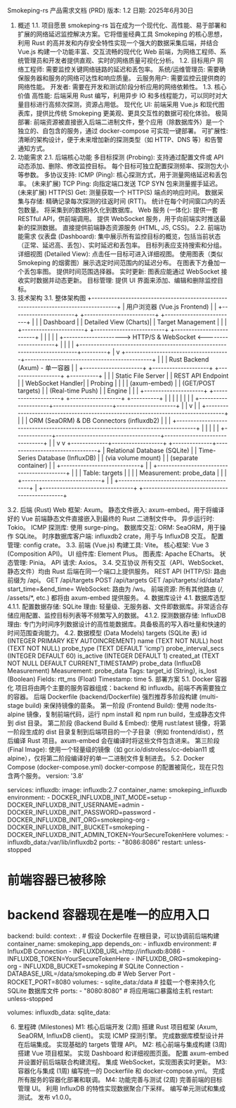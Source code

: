 Smokeping-rs 产品需求文档 (PRD)
版本: 1.2
日期: 2025年6月30日
1. 概述
1.1. 项目愿景
smokeping-rs 旨在成为一个现代化、高性能、易于部署和扩展的网络延迟监控解决方案。它将借鉴经典工具 Smokeping 的核心思想，利用 Rust 的高并发和内存安全特性实现一个强大的数据采集后端，并结合 Vue.js 构建一个功能丰富、交互流畅的现代化 Web 前端，为网络工程师、系统管理员和开发者提供直观、实时的网络质量可视化分析。
1.2. 目标用户
网络工程师: 需要监控关键网络链路的延迟和丢包率。
系统/运维管理员: 需要确保服务器和服务的网络可达性和响应质量。
云服务用户: 需要监控云提供商的网络性能。
开发者: 需要在开发和测试阶段分析应用的网络依赖性。
1.3. 核心价值
高性能: 后端采用 Rust 编写，利用异步 IO 和多线程能力，可以同时对大量目标进行高频次探测，资源占用低。
现代化 UI: 前端采用 Vue.js 和现代图表库，提供比传统 Smokeping 更美观、更具交互性的数据可视化体验。
极简部署: 前端资源被直接嵌入后端二进制文件，整个应用（除数据库外）是一个独立的、自包含的服务，通过 docker-compose 可实现一键部署。
可扩展性: 清晰的架构设计，便于未来增加新的探测类型（如 HTTP、DNS 等）和告警通知方式。
2. 功能需求
2.1. 后端核心功能
多目标探测 (Probing):
支持通过配置文件或 API 动态添加、删除、修改监控目标。
每个目标可独立配置探测频率、探测包大小等参数。
多协议支持:
ICMP (Ping): 核心探测方式，用于测量网络延迟和丢包率。
(未来扩展) TCP Ping: 向指定端口发送 TCP SYN 包来测量握手延迟。
(未来扩展) HTTP(S) Get: 测量获取一个 HTTP(S) 端点的响应时间。
数据采集与存储:
精确记录每次探测的往返时间 (RTT)。
统计在每个时间窗口内的丢包数量。
将采集到的数据持久化到数据库。
Web 服务 (一体化):
提供一套 RESTful API，供前端调用。
提供 WebSocket 服务，用于向前端实时推送最新的探测数据。
直接提供前端静态资源服务 (HTML, JS, CSS)。
2.2. 前端功能需求
仪表盘 (Dashboard):
集中展示所有监控目标的概览，包括当前状态（正常、延迟高、丢包）、实时延迟和丢包率。
目标列表应支持搜索和分组。
详细视图 (Detailed View):
点击任一目标可进入详细视图。
使用图表（类似 Smokeping 的烟雾图）展示选定时间范围内的延迟分布。
在图表下方叠加一个丢包率图。
提供时间范围选择器。
实时更新:
图表应能通过 WebSocket 接收实时数据并动态更新。
目标管理:
提供 UI 界面来添加、编辑和删除监控目标。
3. 技术架构
3.1. 整体架构图
+-----------------------------------------------------------------------------------+
| 用户浏览器 (Vue.js Frontend)                                                       |
| +----------------------+  +-------------------------+  +-------------------------+ |
| |   Dashboard          |  |   Detailed View (Charts)|  |   Target Management     | |
| +----------------------+  +-------------------------+  +-------------------------+ |
|        |                                                                          |
|        +---------------------> HTTP/S & WebSocket <---------------------+        |
|                                                                         |         |
+-------------------------------------------------------------------------+---------+
                                      |
                                      v
+-------------------------------------+---------------------------------------------+
|                                                                                   |
| Rust Backend (Axum) - 单一容器                                                    |
| +---------------------+  +--------------------+  +------------------+  +----------+ |
| | Static File Server  |  | REST API Endpoint  |  | WebSocket Handler|  | Probing  | |
| | (axum-embed)        |  | (GET/POST targets) |  | (Real-time Push) |  | Engine   | |
| +---------------------+  +--------------------+  +------------------+  +----------+ |
|             |                     |                     |                     |     |
|             +---------------------+---------------------+---------------------+     |
|                                   v                                                 |
| +---------------------------------------------------------------------------------+ |
| |   ORM (SeaORM) & DB Connectors (influxdb2)                                      | |
| +---------------------------------------------------------------------------------+ |
|             |                                     |                               |
+-------------+-------------------------------------+-------------------------------+
              |                                     |
              v                                     v
+-------------+------------------+   +--------------+--------------------------------+
| Relational Database (SQLite)   |   | Time-Series Database (InfluxDB)              |
| (via volume mount)             |   | (separate container)                         |
| +----------------------------+ |   | +------------------------------------------+ |
| | Table: targets             | |   | | Measurement: probe_data                  | |
| +----------------------------+ |   | +------------------------------------------+ |
+--------------------------------+   +----------------------------------------------+



3.2. 后端 (Rust)
Web 框架: Axum。
静态文件嵌入: axum-embed。用于将编译好的 Vue 前端静态文件直接嵌入到最终的 Rust 二进制文件中。
异步运行时: Tokio。
ICMP 探测库: 使用 surge-ping。
数据库交互:
ORM: SeaORM，用于操作 SQLite。
时序数据库客户端: influxdb2 crate，用于与 InfluxDB 交互。
配置管理: config crate。
3.3. 前端 (Vue.js)
构建工具: Vite。
核心框架: Vue 3 (Composition API)。
UI 组件库: Element Plus。
图表库: Apache ECharts。
状态管理: Pinia。
API 请求: Axios。
3.4. 交互协议
所有交互（API、WebSocket、静态文件）均由 Rust 后端在同一个端口上提供服务。
REST API (HTTP/S): 路由前缀为 /api。
GET /api/targets
POST /api/targets
GET /api/targets/:id/data?start_time=<ts>&end_time=<ts>
WebSocket: 路由为 /ws。
前端资源: 所有其他路由 (/, /assets/*, etc.) 都将由 axum-embed 提供服务。
4. 数据库设计
4.1. 数据库选型
4.1.1. 配置数据存储: SQLite
理由: 轻量级、无服务器、文件即数据库。非常适合存储应用配置、监控目标列表等不频繁写入的数据。
4.1.2. 探测数据存储: InfluxDB
理由: 专门为时间序列数据设计的高性能数据库。具备极高的写入吞吐量和快速的时间范围查询能力。
4.2. 数据模型 (Data Models)
targets (SQLite 表)
id (INTEGER PRIMARY KEY AUTOINCREMENT)
name (TEXT NOT NULL)
host (TEXT NOT NULL)
probe_type (TEXT DEFAULT 'icmp')
probe_interval_secs (INTEGER DEFAULT 60)
is_active (INTEGER DEFAULT 1)
created_at (TEXT NOT NULL DEFAULT CURRENT_TIMESTAMP)
probe_data (InfluxDB Measurement)
Measurement: probe_data
Tags: target_id (String), is_lost (Boolean)
Fields: rtt_ms (Float)
Timestamp: time
5. 部署方案
5.1. Docker 容器化
项目将由两个主要的服务容器组成：backend 和 influxdb。前端不再需要独立的容器。
后端 Dockerfile (backend/Dockerfile)
强烈推荐多阶段构建 (multi-stage build) 来保持镜像的苗条。
第一阶段 (Frontend Build): 使用 node:lts-alpine 镜像，复制前端代码，运行 npm install 和 npm run build，生成静态文件到 dist 目录。
第二阶段 (Backend Build & Embed): 使用 rust:latest 镜像，将第一阶段生成的 dist 目录复制到后端项目的一个子目录（例如 frontend/dist），然后编译 Rust 项目。axum-embed 会在编译时将这些文件包含进来。
第三阶段 (Final Image): 使用一个轻量级的镜像（如 gcr.io/distroless/cc-debian11 或 alpine），仅将第二阶段编译好的单一二进制文件复制进去。
5.2. Docker Compose (docker-compose.yml)
docker-compose 的配置被简化，现在只包含两个服务。
version: '3.8'

services:
  influxdb:
    image: influxdb:2.7
    container_name: smokeping_influxdb
    environment:
      - DOCKER_INFLUXDB_INIT_MODE=setup
      - DOCKER_INFLUXDB_INIT_USERNAME=admin
      - DOCKER_INFLUXDB_INIT_PASSWORD=password
      - DOCKER_INFLUXDB_INIT_ORG=smokeping-org
      - DOCKER_INFLUXDB_INIT_BUCKET=smokeping
      - DOCKER_INFLUXDB_INIT_ADMIN_TOKEN=YourSecureTokenHere
    volumes:
      - influxdb_data:/var/lib/influxdb2
    ports:
      - "8086:8086"
    restart: unless-stopped

  # 前端容器已被移除
  # backend 容器现在是唯一的应用入口
  backend:
    build:
      context: . # 假设 Dockerfile 在根目录，可以协调前后端构建
    container_name: smokeping_app
    depends_on:
      - influxdb
    environment:
      # InfluxDB Connection
      - INFLUXDB_URL=http://influxdb:8086
      - INFLUXDB_TOKEN=YourSecureTokenHere
      - INFLUXDB_ORG=smokeping-org
      - INFLUXDB_BUCKET=smokeping
      # SQLite Connection
      - DATABASE_URL=/data/smokeping.db
      # Web Server Port
      - ROCKET_PORT=8080
    volumes:
      - sqlite_data:/data # 挂载一个卷来持久化 SQLite 数据库文件
    ports:
      - "8080:8080" # 将应用端口暴露给主机
    restart: unless-stopped

volumes:
  influxdb_data:
  sqlite_data:


6. 里程碑 (Milestones)
M1: 核心后端开发 (2周)
搭建 Rust 项目框架 (Axum, SeaORM, InfluxDB client)。
实现 ICMP 探测引擎。
完成数据库模型设计并在后端集成。
实现基础的 targets 管理 API。
M2: 核心前端与集成构建 (3周)
搭建 Vue 项目框架。
实现 Dashboard 和详细视图页面。
配置 axum-embed 并设置好前后端联合构建流程。
集成 WebSocket，实现图表实时更新。
M3: 容器化与集成 (1周)
编写统一的 Dockerfile 和 docker-compose.yml。
完成所有服务的容器化部署和联调。
M4: 功能完善与测试 (2周)
完善前端的目标管理 UI。
利用 InfluxDB 的特性实现数据聚合/下采样。
编写单元测试和集成测试。
发布 v1.0.0。

